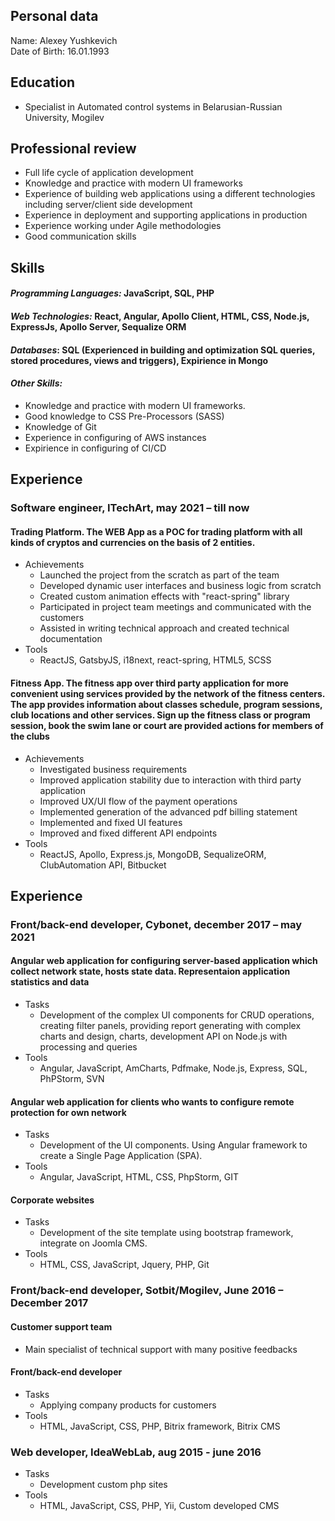 ## Personal data
Name: Alexey Yushkevich\
Date of Birth: 16.01.1993
## Education
*	Specialist in Automated control systems in Belarusian-Russian University, Mogilev
## Professional review
*	Full life cycle of application development
*	Knowledge and practice with modern UI frameworks
*	Experience of building web applications using a different technologies including server/client side development
*	Experience in deployment and supporting applications in production
*	Experience working under Agile methodologies
*	Good communication skills

## Skills
#### *Programming Languages:* JavaScript, SQL, PHP
#### *Web Technologies:* React, Angular, Apollo Client, HTML, CSS, Node.js, ExpressJs, Apollo Server, Sequalize ORM
#### *Databases*: SQL (Experienced in building and optimization SQL queries, stored procedures, views and triggers), Expirience in Mongo
#### *Other Skills:*
*	Knowledge and practice with modern UI frameworks.
*	Good knowledge to CSS Pre-Processors (SASS)
*	Knowledge of Git
*	Experience in configuring of AWS instances
*	Expirience in configuring of CI/CD

## Experience
### Software engineer, ITechArt, may 2021 – till now
#### Trading Platform. The WEB App as a POC for trading platform with all kinds of cryptos and currencies on the basis of 2 entities.
* Achievements
    * Launched the project from the scratch as part of the team
    * Developed dynamic user interfaces and business logic from scratch
    * Created custom animation effects with "react-spring" library
    * Participated in project team meetings and communicated with the customers
    * Assisted in writing technical approach and created technical documentation
* Tools
    * ReactJS, GatsbyJS, i18next, react-spring, HTML5, SCSS
#### Fitness App. The fitness app over third party application for more convenient using services provided by the network of the fitness centers. The app provides information about classes schedule, program sessions, club locations and other services. Sign up the fitness class or program session, book the swim lane or court are provided actions for members of the clubs
* Achievements
   *	Investigated business requirements
   *	Improved application stability due to interaction with third party application
   *	Improved UX/UI flow of the payment operations
   *	Implemented generation of the advanced pdf billing statement
   *	Implemented and fixed UI features
   *	Improved and fixed different API endpoints
* Tools
    * ReactJS, Apollo, Express.js, MongoDB, SequalizeORM, ClubAutomation API, Bitbucket

## Experience
### Front/back-end developer, Cybonet, december 2017 – may 2021
#### Angular web application for configuring server-based application which collect network state, hosts state data. Representaion application statistics and data
* Tasks
    * Development of the complex UI components for CRUD operations, creating filter panels, providing report generating with complex charts and design, charts, development API on Node.js with processing and queries
* Tools
    * Angular, JavaScript, AmCharts, Pdfmake, Node.js, Express, SQL, PhPStorm, SVN
#### Angular web application for clients who wants to configure remote protection for own network
* Tasks
    * Development of the UI components. Using Angular framework to create a Single Page Application (SPA).
* Tools
    * Angular, JavaScript, HTML, CSS, PhpStorm, GIT
#### Corporate websites
* Tasks
    * Development of the site template using bootstrap framework, integrate on Joomla CMS.
* Tools
    * HTML, CSS, JavaScript, Jquery, PHP, Git
 
### Front/back-end developer, Sotbit/Mogilev, June 2016 – December 2017
#### Customer support team 
* Main specialist of technical support with many positive feedbacks
#### Front/back-end developer 
* Tasks
    * Applying company products for customers
* Tools
    * HTML, JavaScript, CSS, PHP, Bitrix framework, Bitrix CMS

### Web developer, IdeaWebLab, aug 2015 - june 2016
* Tasks
    * Development custom php sites
* Tools
    * HTML, JavaScript, CSS, PHP, Yii, Custom developed CMS
